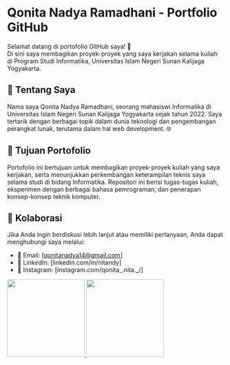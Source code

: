# Qonita Nadya Ramadhani - Portfolio GitHub
Selamat datang di portofolio GitHub saya! 👋<br>
Di sini saya membagikan proyek-proyek yang saya kerjakan selama kuliah di Program Studi Informatika, Universitas Islam Negeri Sunan Kalijaga Yogyakarta.

## 🤖 Tentang Saya
Nama saya Qonita Nadya Ramadhani, seorang mahasiswi Informatika di Universitas Islam Negeri Sunan Kalijaga Yogyakarta sejak tahun 2022. Saya tertarik dengan berbagai topik dalam dunia teknologi dan pengembangan perangkat lunak, terutama dalam hal web development. 🌐

## 📜 Tujuan Portofolio
Portofolio ini bertujuan untuk membagikan proyek-proyek kuliah yang saya kerjakan, serta menunjukkan perkembangan keterampilan teknis saya selama studi di bidang Informatika. Repositori ini berisi tugas-tugas kuliah, eksperimen dengan berbagai bahasa pemrograman, dan penerapan konsep-konsep teknik komputer.

## 💬 Kolaborasi
Jika Anda ingin berdiskusi lebih lanjut atau memiliki pertanyaan, Anda dapat menghubungi saya melalui:
- 📧 Email: [qonitanadya14@gmail.com]
- 🔗 LinkedIn: [linkedin.com/in/nitandy]
- 📸 Instagram: [instagram.com/qonita_.nita._/]

<p align="left">
<a href="https://github.com/QonitaNadyaR">
  <img height="180em" src="https://github-readme-stats-eight-theta.vercel.app/api?username=penuliscode&show_icons=true&theme=algolia&include_all_commits=true&count_private=true"/>
  <img height="180em" src="https://github-readme-stats-eight-theta.vercel.app/api/top-langs/?username=penuliscode&layout=compact&theme=algolia"/>
</a>
</p>
